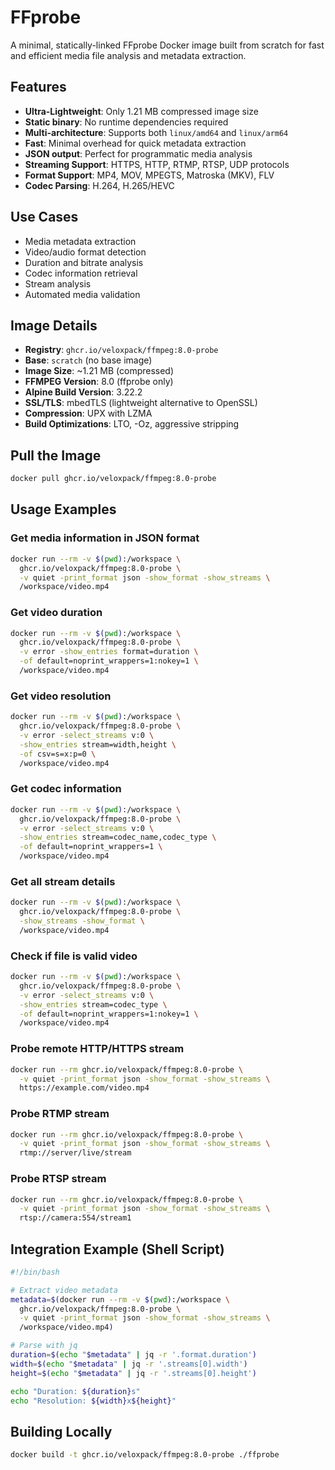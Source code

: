# FFprobe

A minimal, statically-linked FFprobe Docker image built from scratch for fast and efficient media file analysis and metadata extraction.

## Features

- **Ultra-Lightweight**: Only 1.21 MB compressed image size
- **Static binary**: No runtime dependencies required
- **Multi-architecture**: Supports both `linux/amd64` and `linux/arm64`
- **Fast**: Minimal overhead for quick metadata extraction
- **JSON output**: Perfect for programmatic media analysis
- **Streaming Support**: HTTPS, HTTP, RTMP, RTSP, UDP protocols
- **Format Support**: MP4, MOV, MPEGTS, Matroska (MKV), FLV
- **Codec Parsing**: H.264, H.265/HEVC

## Use Cases

- Media metadata extraction
- Video/audio format detection
- Duration and bitrate analysis
- Codec information retrieval
- Stream analysis
- Automated media validation

## Image Details

- **Registry**: `ghcr.io/veloxpack/ffmpeg:8.0-probe`
- **Base**: `scratch` (no base image)
- **Image Size**: ~1.21 MB (compressed)
- **FFMPEG Version**: 8.0 (ffprobe only)
- **Alpine Build Version**: 3.22.2
- **SSL/TLS**: mbedTLS (lightweight alternative to OpenSSL)
- **Compression**: UPX with LZMA
- **Build Optimizations**: LTO, -Oz, aggressive stripping

## Pull the Image

```bash
docker pull ghcr.io/veloxpack/ffmpeg:8.0-probe
```

## Usage Examples

### Get media information in JSON format

```bash
docker run --rm -v $(pwd):/workspace \
  ghcr.io/veloxpack/ffmpeg:8.0-probe \
  -v quiet -print_format json -show_format -show_streams \
  /workspace/video.mp4
```

### Get video duration

```bash
docker run --rm -v $(pwd):/workspace \
  ghcr.io/veloxpack/ffmpeg:8.0-probe \
  -v error -show_entries format=duration \
  -of default=noprint_wrappers=1:nokey=1 \
  /workspace/video.mp4
```

### Get video resolution

```bash
docker run --rm -v $(pwd):/workspace \
  ghcr.io/veloxpack/ffmpeg:8.0-probe \
  -v error -select_streams v:0 \
  -show_entries stream=width,height \
  -of csv=s=x:p=0 \
  /workspace/video.mp4
```

### Get codec information

```bash
docker run --rm -v $(pwd):/workspace \
  ghcr.io/veloxpack/ffmpeg:8.0-probe \
  -v error -select_streams v:0 \
  -show_entries stream=codec_name,codec_type \
  -of default=noprint_wrappers=1 \
  /workspace/video.mp4
```

### Get all stream details

```bash
docker run --rm -v $(pwd):/workspace \
  ghcr.io/veloxpack/ffmpeg:8.0-probe \
  -show_streams -show_format \
  /workspace/video.mp4
```

### Check if file is valid video

```bash
docker run --rm -v $(pwd):/workspace \
  ghcr.io/veloxpack/ffmpeg:8.0-probe \
  -v error -select_streams v:0 \
  -show_entries stream=codec_type \
  -of default=noprint_wrappers=1:nokey=1 \
  /workspace/video.mp4
```

### Probe remote HTTP/HTTPS stream

```bash
docker run --rm ghcr.io/veloxpack/ffmpeg:8.0-probe \
  -v quiet -print_format json -show_format -show_streams \
  https://example.com/video.mp4
```

### Probe RTMP stream

```bash
docker run --rm ghcr.io/veloxpack/ffmpeg:8.0-probe \
  -v quiet -print_format json -show_format -show_streams \
  rtmp://server/live/stream
```

### Probe RTSP stream

```bash
docker run --rm ghcr.io/veloxpack/ffmpeg:8.0-probe \
  -v quiet -print_format json -show_format -show_streams \
  rtsp://camera:554/stream1
```

## Integration Example (Shell Script)

```bash
#!/bin/bash

# Extract video metadata
metadata=$(docker run --rm -v $(pwd):/workspace \
  ghcr.io/veloxpack/ffmpeg:8.0-probe \
  -v quiet -print_format json -show_format -show_streams \
  /workspace/video.mp4)

# Parse with jq
duration=$(echo "$metadata" | jq -r '.format.duration')
width=$(echo "$metadata" | jq -r '.streams[0].width')
height=$(echo "$metadata" | jq -r '.streams[0].height')

echo "Duration: ${duration}s"
echo "Resolution: ${width}x${height}"
```

## Building Locally

```bash
docker build -t ghcr.io/veloxpack/ffmpeg:8.0-probe ./ffprobe
```
